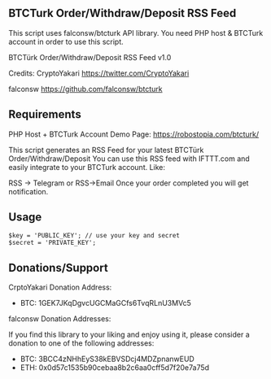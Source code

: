 ## BTCTurk Order/Withdraw/Deposit RSS Feed

This script uses falconsw/btcturk API library. You need PHP host & BTCTurk account in order to use this script.

BTCTürk Order/Withdraw/Deposit RSS Feed v1.0

Credits: 
CryptoYakari https://twitter.com/CryptoYakari

falconsw https://github.com/falconsw/btcturk

Requirements
-------------
PHP Host + BTCTurk Account
Demo Page: https://robostopia.com/btcturk/

This script generates an RSS Feed for your latest BTCTürk Order/Withdraw/Deposit
You can use this RSS feed with IFTTT.com and easily integrate to your BTCTurk account. Like:

RSS -> Telegram or RSS->Email
Once your order completed you will get notification.

Usage 
-------------

	$key = 'PUBLIC_KEY'; // use your key and secret
	$secret = 'PRIVATE_KEY';

Donations/Support
-----
CrptoYakari Donation Address: 
* BTC: 1GEK7JKqDgvcUGCMaGCfs6TvqRLnU3MVc5

falconsw Donation Addresses:

If you find this library to your liking and enjoy using it, please consider a donation to one of the following addresses:
* BTC: 3BCC4zNHhEyS38kEBVSDcj4MDZpnanwEUD
* ETH: 0x0d57c1535b90cebaa8b2c6aa0cff5d7f20e7a75d
